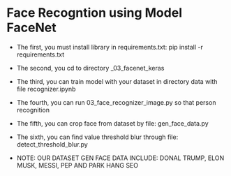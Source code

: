 # Face Recogntion using Model FaceNet  
+ The first, you must install library in requirements.txt: pip install -r requirements.txt
+ The second, you cd to directory _03_facenet_keras
+ The third, you can train model with your dataset in directory data with file recognizer.ipynb
+ The fourth, you can run 03_face_recognizer_image.py so that person recognition
+ The fifth, you can crop face from dataset by file: gen_face_data.py
+ The sixth, you can find value threshold blur through file: detect_threshold_blur.py

+ NOTE: OUR DATASET GEN FACE DATA INCLUDE: DONAL TRUMP, ELON MUSK, MESSI, PEP AND PARK HANG SEO 